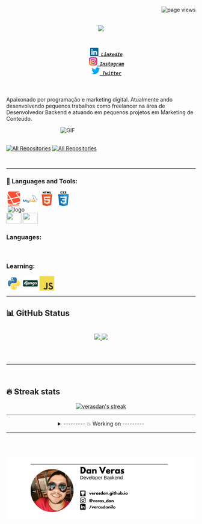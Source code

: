 
<div style="display: inline_block;"><br>


<img align="right" src="https://komarev.com/ghpvc/?username=verasdan" alt="page views">

<h1 align="center">
  <a href="https://git.io/typing-svg">
    <img src="https://readme-typing-svg.herokuapp.com/?lines=Hello,+There!+👋;I'm+Dan+Veras;Nice+to+meet+you!&center=true&size=30">
  </a>
</h1>

<h5 align="center">
  <code>
    <a href="https://www.linkedin.com/in/verasdanilo/" title="LinkedIn Profile"><img width="22" src="images/linkedin.svg"> LinkedIn</a></code>
  <code>
    <a href="https://www.instagram.com/veras_dan/" title="Instagram Profile"><img width="22" src="images/instagram.svg"> Instagram</a></code>
  <code>
    <a href="https://twitter.com/veras_dan" title="Instagram Profile"><img width="22" src="images/twitter.svg"> Twitter</a></code>
</h5>
<br>

<div>
<p align="left">Apaixonado por programação e marketing digital. Atualmente ando desenvolvendo pequenos trabalhos como freelancer na área de Desenvolvedor Backend e atuando em pequenos projetos em Marketing de Conteúdo.</p>
<img align="right" alt="GIF" src="https://raw.githubusercontent.com/rahul-jha98/rahul-jha98/main/techstack.gif" width="360px"/>

</div>

<br><br>

<p align="left">
  <a href="https://github.com/verasdan?tab=repositories&sort=stargazers"><img alt="All Repositories" title="All Repositories" src="https://custom-icon-badges.herokuapp.com/badge/-All%20Repos-2962FF?style=for-the-badge&logoColor=white&logo=repo"/></a>
  <a href="https://github.com/verasdan/My-Contributions/blob/main/README.md"><img alt="All Repositories" title="All Repositories" src="https://custom-icon-badges.herokuapp.com/badge/-All%20Forks-2962FF?style=for-the-badge&logoColor=white&logo=fork"/></a>
</p>

<br>

<hr>
  
### 🔨 Languages and Tools:
<div style="display: inline_block">


<img align="center" src="https://raw.githubusercontent.com/devicons/devicon/master/icons/laravel/laravel-plain-wordmark.svg" alt="laravel" width="40" height="40"/>
<img align="center" src="https://raw.githubusercontent.com/devicons/devicon/master/icons/mysql/mysql-original-wordmark.svg" alt="mysql" width="40" height="40"/>
<img align="center" src="https://raw.githubusercontent.com/devicons/devicon/master/icons/html5/html5-original-wordmark.svg" alt="html5" width="40" height="40"/>
<img align="center" src="https://raw.githubusercontent.com/devicons/devicon/master/icons/css3/css3-original-wordmark.svg" alt="css3" width="40" height="40"/>
</div>
<img src="https://media.giphy.com/media/SWoSkN6DxTszqIKEqv/giphy.gif" min-width="400px" max-width="400px" width="500px" align="right" alt="logo"> 
<div style="display: inline_block">
<img height="30" width="40" src="https://raw.githubusercontent.com/jmnote/z-icons/master/svg/github.svg">
<img height="30" width="40" src="https://cdn.jsdelivr.net/gh/devicons/devicon/icons/git/git-original.svg">
<br>

<!-- Skill -->
<h3 align="left">Languages:</h3>


<br>

<h3 align="left">Learning:</h3>
<div style="display: inline_block">
<img align="center" src="https://raw.githubusercontent.com/devicons/devicon/master/icons/python/python-original.svg" alt="python" width="40" height="40"/>
<img align="center" src="https://raw.githubusercontent.com/devicons/devicon/master/icons/django/django-original.svg" alt="django" width="40" height="40"/>
<img align="center"src="https://raw.githubusercontent.com/devicons/devicon/master/icons/javascript/javascript-original.svg" alt="javascript" width="40" height="40"/>


<hr>

## 📊 GitHub Status

<br>
  
<div align="center">
  <a href="https://github.com/verasdan">
  <img height="160em" src="https://github-readme-stats.vercel.app/api?username=verasdan&show_icons=true&theme=dark&include_all_commits=true&count_private=true"/>
  <img height="160em" src="https://github-readme-stats.vercel.app/api/top-langs/?username=verasdan&layout=compact&langs_count=7&theme=dark"/></a>
</div>

<br><br>
<hr>

<br>


## 🔥 Streak stats

<!-- GitHub Readme Streak Stats - https://github.com/veradan/github-readme-streak-stats -->
<p align="center">
  <a href="https://github.com/verasdan/github-readme-streak-stats">

<img title="🔥 Get streak stats for your profile at git.io/streak-stats" alt="verasdan's streak" src="https://github-readme-streak-stats.herokuapp.com/?user=verasdan&theme=blue-green"/>

</a>

<!-- detalhes -->
<hr>
<details>
  <summary align="center"> --------- 💥 Working on ---------</summary>

<br>

  <p align="center">
    &ensp;
    <a href="https://github.com/verasdan/SistemaLogin">
      <img src="https://github-readme-stats.vercel.app/api/pin/?username=verasdan&repo=SistemaLogin&show_owner=true&theme=react" />
    </a>
  </p>
  
</details>

<hr>
<br><br>



[![website](assinatura-github.png)](https://verasdan.github.io/)


<!-- <img align="center" src="https://raw.githubusercontent.com/devicons/devicon/master/icons/php/php-original.svg" alt="php" width="40" height="40"/> </a> -->
